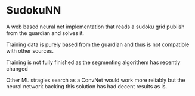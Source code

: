 # SudokuNN
A web based neural net implementation that reads a sudoku grid publish from the guardian and solves it.

Training data is purely based from the guardian and thus is not compatible with other sources. 

Training is not fully finished as the segmenting algorithem has recently changed

Other ML stragies search as a ConvNet would work more reliably but the neural network backing this solution has had decent results as is. 
